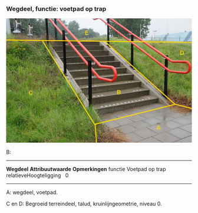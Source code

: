 <div>

### Wegdeel, functie: voetpad op trap

![](media/image17.jpg)

B:

  ------------------------ --------------------- -----------------
  **Wegdeel**              **Attribuutwaarde**   **Opmerkingen**
  functie                  Voetpad op trap        
  relatieveHoogteligging     0                    
  ------------------------ --------------------- -----------------

A: wegdeel, voetpad.

C en D: Begroeid terreindeel, talud, kruinlijngeometrie, niveau 0.

</div>
